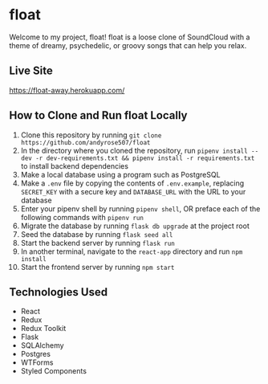 # float

Welcome to my project, float! float is a loose clone of SoundCloud with a theme of dreamy, psychedelic, or groovy songs that can help you relax. 

## Live Site
https://float-away.herokuapp.com/

## How to Clone and Run float Locally
1. Clone this repository by running `git clone https://github.com/andyrose507/float`
2. In the directory where you cloned the repository, run `pipenv install --dev -r dev-requirements.txt && pipenv install -r requirements.txt` to install backend dependencies
3. Make a local database using a program such as PostgreSQL
4. Make a `.env` file by copying the contents of `.env.example`, replacing `SECRET_KEY` with a secure key and `DATABASE_URL` with the URL to your database
5. Enter your pipenv shell by running `pipenv shell`, OR preface each of the following commands with `pipenv run`
6. Migrate the database by running `flask db upgrade` at the project root
7. Seed the database by running `flask seed all`
8. Start the backend server by running `flask run`
9. In another terminal, navigate to the `react-app` directory and run  `npm install`
10. Start the frontend server by running `npm start` 

## Technologies Used
- React
- Redux
- Redux Toolkit
- Flask
- SQLAlchemy
- Postgres
- WTForms
- Styled Components
